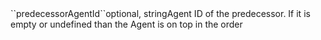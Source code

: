 <tr><td>``predecessorAgentId``</td><td>optional, string</td><td>Agent ID of the predecessor. If it is empty or undefined than the Agent is on top in the order</td><td></td><td></td></tr>